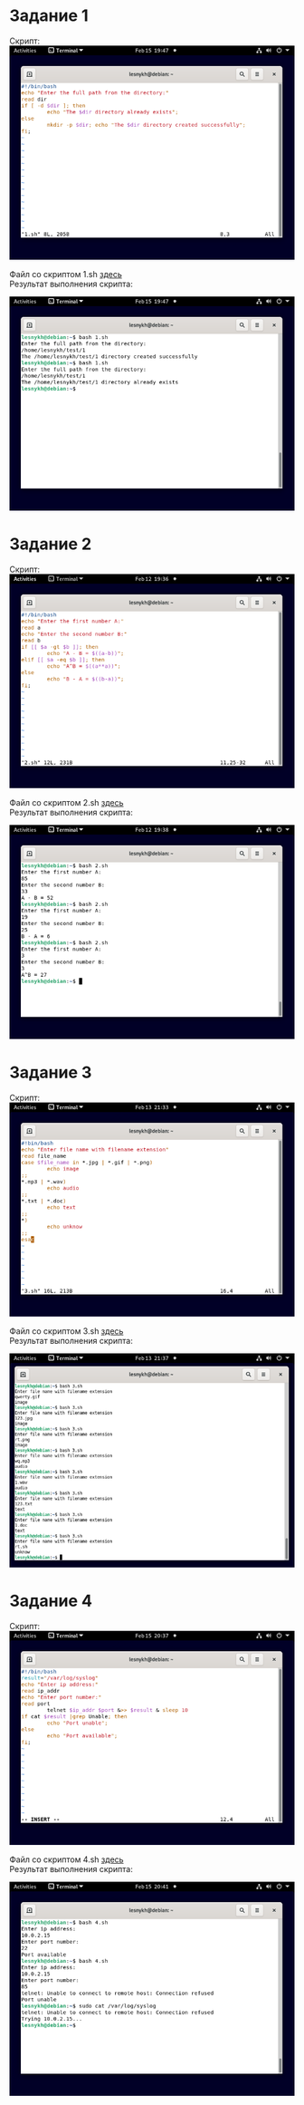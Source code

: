 # Задание 1
Скрипт:    
![](https://github.com/OlgaLesnykh/screenshots/blob/main/Bash_006.png)

Файл со скриптом 1.sh [здесь]()    
Результат выполнения скрипта:    

![](https://github.com/OlgaLesnykh/screenshots/blob/main/Bash_005.png)
# Задание 2
Скрипт:    
![](https://github.com/OlgaLesnykh/screenshots/blob/main/Bash_001.png)

Файл со скриптом 2.sh [здесь]()    
Результат выполнения скрипта:    

![](https://github.com/OlgaLesnykh/screenshots/blob/main/Bash_002.png)
# Задание 3
Скрипт:    
![](https://github.com/OlgaLesnykh/screenshots/blob/main/Bash_003.png)

Файл со скриптом 3.sh [здесь]()    
Результат выполнения скрипта:    

![](https://github.com/OlgaLesnykh/screenshots/blob/main/Bash_004.png)
# Задание 4
Скрипт:    
![](https://github.com/OlgaLesnykh/screenshots/blob/main/Bash_008.png)

Файл со скриптом 4.sh [здесь]()    
Результат выполнения скрипта:    

![](https://github.com/OlgaLesnykh/screenshots/blob/main/Bash_007.png)

